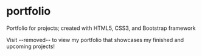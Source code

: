 # portfolio
Portfolio for projects; created with HTML5, CSS3, and Bootstrap framework

Visit --removed-- to view my portfolio that showcases my finished and upcoming projects!
